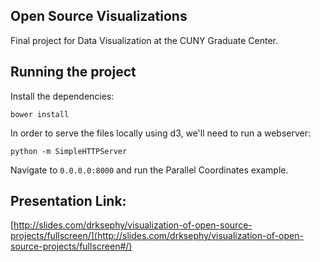 ## Open Source Visualizations

Final project for Data Visualization at the CUNY Graduate Center. 

## Running the project

Install the dependencies:

`bower install`

In order to serve the files locally using d3, we'll need to run a webserver:

`python -m SimpleHTTPServer`

Navigate to `0.0.0.0:8000` and run the Parallel Coordinates example.

## Presentation Link:
[http://slides.com/drksephy/visualization-of-open-source-projects/fullscreen/](http://slides.com/drksephy/visualization-of-open-source-projects/fullscreen#/)